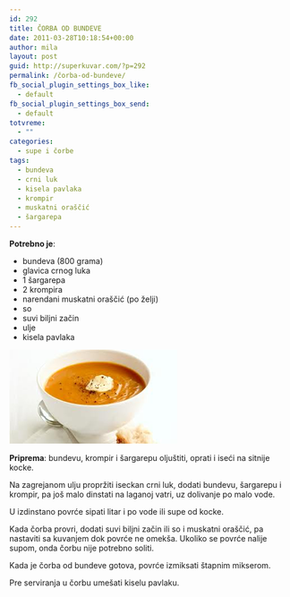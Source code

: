 ```yaml
---
id: 292
title: ČORBA OD BUNDEVE
date: 2011-03-28T10:18:54+00:00
author: mila
layout: post
guid: http://superkuvar.com/?p=292
permalink: /čorba-od-bundeve/
fb_social_plugin_settings_box_like:
  - default
fb_social_plugin_settings_box_send:
  - default
totvreme:
  - ""
categories:
  - supe i čorbe
tags:
  - bundeva
  - crni luk
  - kisela pavlaka
  - krompir
  - muskatni oraščić
  - šargarepa
---
```

**Potrebno je**:

  * bundeva (800 grama)
  * glavica crnog luka
  * 1 šargarepa
  * 2 krompira
  * narendani muskatni oraščić (po želji)
  * so
  * suvi biljni začin
  * ulje
  * kisela pavlaka

![bundeva corba](/wp-content/uploads/2011/03/corbabundeva1.jpg)

**Priprema**: bundevu, krompir i šargarepu oljuštiti, oprati i iseći na sitnije kocke.

Na zagrejanom ulju propržiti iseckan crni luk, dodati bundevu, šargarepu i krompir, pa još malo dinstati na laganoj vatri, uz dolivanje po malo vode.

U izdinstano povrće sipati litar i po vode ili supe od kocke.

Kada čorba provri, dodati suvi biljni začin ili so i muskatni oraščić, pa nastaviti sa kuvanjem dok povrće ne omekša. Ukoliko se povrće nalije supom, onda čorbu nije potrebno soliti.

Kada je čorba od bundeve gotova, povrće izmiksati štapnim mikserom.

Pre serviranja u čorbu umešati kiselu pavlaku.